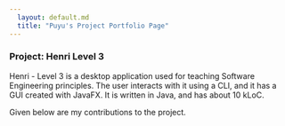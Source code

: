 ```yaml
---
  layout: default.md
  title: "Puyu's Project Portfolio Page"
---
```


### Project: Henri Level 3

Henri - Level 3 is a desktop application used for teaching Software Engineering principles. The user interacts with it using a CLI, and it has a GUI created with JavaFX. It is written in Java, and has about 10 kLoC.

Given below are my contributions to the project.
